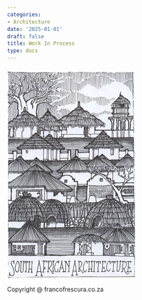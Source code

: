```yaml
---
categories:
- Architecture
date: '2025-01-01'
draft: false
title: Work In Process
type: docs
---
```


#####   
[![sa-arch](/images/arch/sa-arch.jpg)](indigenous-architecture-index.html)

Copyright @ francofrescura.co.za